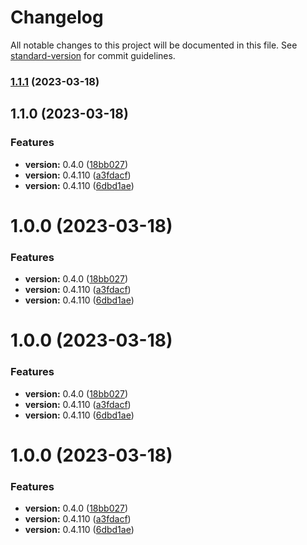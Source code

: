 # Changelog

All notable changes to this project will be documented in this file. See [standard-version](https://github.com/conventional-changelog/standard-version) for commit guidelines.

### [1.1.1](https://github.com/zxm-developer/test/compare/v1.1.0...v1.1.1) (2023-03-18)

## 1.1.0 (2023-03-18)


### Features

* **version:** 0.4.0 ([18bb027](https://github.com/zxm-developer/test/commit/18bb027ba2b2ffc6e8256b7dfea4c6a6c2bfb74c))
* **version:** 0.4.110 ([a3fdacf](https://github.com/zxm-developer/test/commit/a3fdacfdd1ee70bb465567ce57f40c0d8275b2f4))
* **version:** 0.4.110 ([6dbd1ae](https://github.com/zxm-developer/test/commit/6dbd1ae47f0dd308d9a255fd669ce7c357d61a48))

# 1.0.0 (2023-03-18)


### Features

* **version:** 0.4.0 ([18bb027](https://github.com/zxm-developer/test/commit/18bb027ba2b2ffc6e8256b7dfea4c6a6c2bfb74c))
* **version:** 0.4.110 ([a3fdacf](https://github.com/zxm-developer/test/commit/a3fdacfdd1ee70bb465567ce57f40c0d8275b2f4))
* **version:** 0.4.110 ([6dbd1ae](https://github.com/zxm-developer/test/commit/6dbd1ae47f0dd308d9a255fd669ce7c357d61a48))



# 1.0.0 (2023-03-18)


### Features

* **version:** 0.4.0 ([18bb027](https://github.com/zxm-developer/test/commit/18bb027ba2b2ffc6e8256b7dfea4c6a6c2bfb74c))
* **version:** 0.4.110 ([a3fdacf](https://github.com/zxm-developer/test/commit/a3fdacfdd1ee70bb465567ce57f40c0d8275b2f4))
* **version:** 0.4.110 ([6dbd1ae](https://github.com/zxm-developer/test/commit/6dbd1ae47f0dd308d9a255fd669ce7c357d61a48))



# 1.0.0 (2023-03-18)


### Features

* **version:** 0.4.0 ([18bb027](https://github.com/zxm-developer/test/commit/18bb027ba2b2ffc6e8256b7dfea4c6a6c2bfb74c))
* **version:** 0.4.110 ([a3fdacf](https://github.com/zxm-developer/test/commit/a3fdacfdd1ee70bb465567ce57f40c0d8275b2f4))
* **version:** 0.4.110 ([6dbd1ae](https://github.com/zxm-developer/test/commit/6dbd1ae47f0dd308d9a255fd669ce7c357d61a48))
